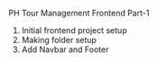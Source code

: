 PH Tour Management Frontend Part-1

  1. Initial frontend project setup
  2. Making folder setup
  3. Add Navbar and Footer